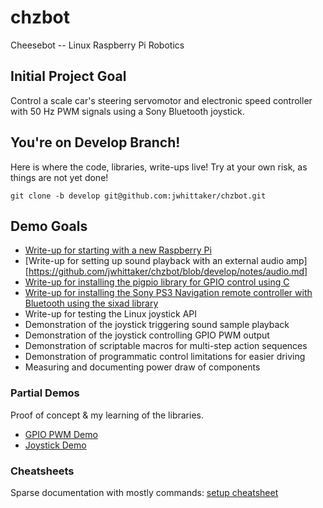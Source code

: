 # chzbot
Cheesebot -- Linux Raspberry Pi Robotics

## Initial Project Goal
Control a scale car's steering servomotor and electronic speed controller with 50 Hz PWM signals using a Sony Bluetooth joystick.

## You're on Develop Branch!

Here is where the code, libraries, write-ups live! Try at your own risk, as things are not yet done!

`git clone -b develop git@github.com:jwhittaker/chzbot.git`

## Demo Goals

- [Write-up for starting with a new Raspberry Pi](https://github.com/jwhittaker/chzbot/blob/develop/notes/rpi_setup.md)
- [Write-up for setting up sound playback with an external audio amp][https://github.com/jwhittaker/chzbot/blob/develop/notes/audio.md]
- [Write-up for installing the pigpio library for GPIO control using C](https://github.com/jwhittaker/chzbot/blob/develop/notes/rpi_pwm.md)
- [Write-up for installing the Sony PS3 Navigation remote controller with Bluetooth using the sixad library](https://github.com/jwhittaker/chzbot/blob/develop/notes/ps3_btl.md)
- Write-up for testing the Linux joystick API
- Demonstration of the joystick triggering sound sample playback
- Demonstration of the joystick controlling GPIO PWM output
- Demonstration of scriptable macros for multi-step action sequences
- Demonstration of programmatic control limitations for easier driving
- Measuring and documenting power draw of components

### Partial Demos

Proof of concept & my learning of the libraries.

- [GPIO PWM Demo](https://github.com/jwhittaker/chzbot/tree/develop/src/gpio/servo_test)
- [Joystick Demo](https://github.com/jwhittaker/chzbot/tree/develop/src/joystick/jstest_mod)

### Cheatsheets

Sparse documentation with mostly commands: [setup cheatsheet](https://github.com/jwhittaker/chzbot/blob/develop/notes/pi_cheatsheet.md)

